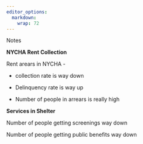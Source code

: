 ```yaml
---
editor_options: 
  markdown: 
    wrap: 72
---
```


Notes

**NYCHA Rent Collection**

Rent arears in NYCHA -

-   collection rate is way down

-   Delinquency rate is way up

-   Number of people in arrears is really high

**Services in Shelter**

Number of people getting screenings way down

Number of people getting public benefits way down
